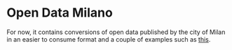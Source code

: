 # Open Data Milano

For now, it contains conversions of open data published by the city of Milan in an easier to consume format and a couple of examples such as [this](http://abahgat.github.io/opendata-milano/experiments/heatmap.html).
